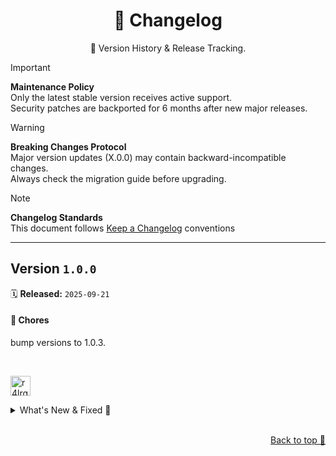 <a name="changelog-top"></a>

<div align="center">
    <h1>📅 Changelog</h1>
    <p>🔎 Version History & Release Tracking.</p>
</div>

> [!IMPORTANT]
> **Maintenance Policy**  
> Only the latest stable version receives active support.  
> Security patches are backported for 6 months after new major releases.

> [!WARNING]
> **Breaking Changes Protocol**  
> Major version updates (X.0.0) may contain backward-incompatible changes.  
> Always check the migration guide before upgrading.

> [!NOTE]
> **Changelog Standards**  
> This document follows [Keep a Changelog](https://keepachangelog.com/) conventions  

---

## Version&nbsp;`1.0.0`
🗓️ **Released:** `2025-09-21`

#### 🔧 Chores

bump versions to 1.0.3.


<br/>

[<img width="32" height="32" title="r4lrgx" src="https://avatars.githubusercontent.com/u/153697070?v=4" />](https://github.com/r4lrgx)


<details>
<summary>What's New &amp; Fixed 🥂</summary>

#### Other tasks and maintenance

* Bump versions to 1.0.3 ([6657a43](https://github.com/r4lrgx/kitter/commit/6657a43)) - by: [<img width="16" height="16" src="https://avatars.githubusercontent.com/u/153697070?v=4" /> **r4lrgx**](https://github.com/r4lrgx)

</details>


<br/>

<p align="right">
    <a href="#changelog-top">Back to top 🚩</a>
</p>
